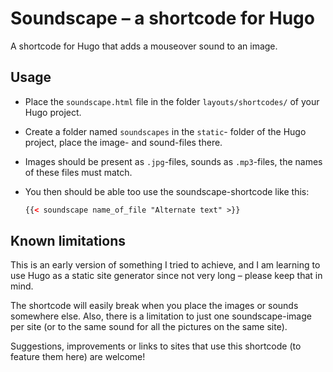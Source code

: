 # Soundscape – a shortcode for Hugo

A shortcode for Hugo that adds a mouseover sound to an image.

## Usage

- Place the `soundscape.html` file in the folder `layouts/shortcodes/` of your Hugo project.
- Create a folder named `soundscapes` in the `static`- folder of the Hugo project, place the image- and sound-files there.
- Images should be present as `.jpg`-files, sounds as `.mp3`-files, the names of these files must match.
- You then should be able too use the soundscape-shortcode like this:

  ```html
  {{< soundscape name_of_file "Alternate text" >}}
  ```

## Known limitations

This is an early version of something I tried to achieve, and I am learning to use Hugo as a static site generator since not very long –  please keep that in mind.

The shortcode will easily break when you place the images or sounds somewhere else. Also, there is a limitation to just one soundscape-image per site (or to the same sound for all the pictures on the same site).

Suggestions, improvements or links to sites that use this shortcode (to feature them here) are welcome!